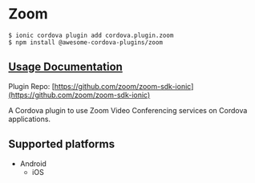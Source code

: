 # Zoom

```
$ ionic cordova plugin add cordova.plugin.zoom
$ npm install @awesome-cordova-plugins/zoom
```

## [Usage Documentation](https://danielsogl.gitbook.io/awesome-cordova-plugins/plugins/zoom/)

Plugin Repo: [https://github.com/zoom/zoom-sdk-ionic](https://github.com/zoom/zoom-sdk-ionic)

A Cordova plugin to use Zoom Video Conferencing services on Cordova applications.

## Supported platforms

- Android
  - iOS
  


